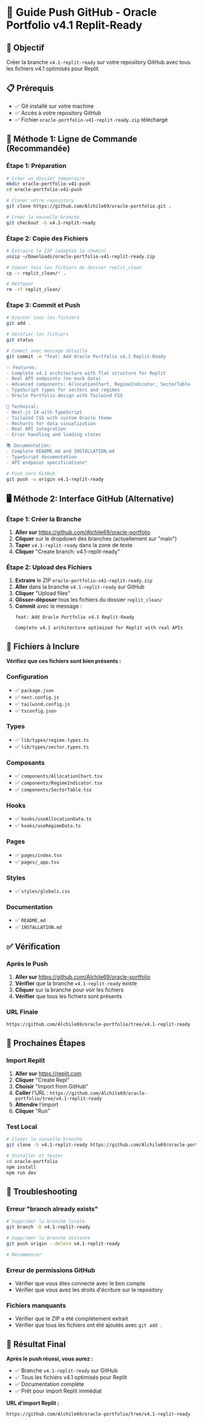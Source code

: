 # 🚀 Guide Push GitHub - Oracle Portfolio v4.1 Replit-Ready

## 🎯 Objectif
Créer la branche `v4.1-replit-ready` sur votre repository GitHub avec tous les fichiers v4.1 optimisés pour Replit.

## 📋 Prérequis
- ✅ Git installé sur votre machine
- ✅ Accès à votre repository GitHub
- ✅ Fichier `oracle-portfolio-v41-replit-ready.zip` téléchargé

## 🔧 Méthode 1: Ligne de Commande (Recommandée)

### Étape 1: Préparation
```bash
# Créer un dossier temporaire
mkdir oracle-portfolio-v41-push
cd oracle-portfolio-v41-push

# Cloner votre repository
git clone https://github.com/Alchile69/oracle-portfolio.git .

# Créer la nouvelle branche
git checkout -b v4.1-replit-ready
```

### Étape 2: Copie des Fichiers
```bash
# Extraire le ZIP (adaptez le chemin)
unzip ~/Downloads/oracle-portfolio-v41-replit-ready.zip

# Copier tous les fichiers du dossier replit_clean
cp -r replit_clean/* .

# Nettoyer
rm -rf replit_clean/
```

### Étape 3: Commit et Push
```bash
# Ajouter tous les fichiers
git add .

# Vérifier les fichiers
git status

# Commit avec message détaillé
git commit -m "feat: Add Oracle Portfolio v4.1 Replit-Ready

✨ Features:
- Complete v4.1 architecture with flat structure for Replit
- Real API endpoints (no mock data)
- Advanced components: AllocationChart, RegimeIndicator, SectorTable
- TypeScript types for sectors and regimes
- Oracle Portfolio design with Tailwind CSS

🔧 Technical:
- Next.js 14 with TypeScript
- Tailwind CSS with custom Oracle theme
- Recharts for data visualization
- Real API integration
- Error handling and loading states

📚 Documentation:
- Complete README.md and INSTALLATION.md
- TypeScript documentation
- API endpoint specifications"

# Push vers GitHub
git push -u origin v4.1-replit-ready
```

## 🖥️ Méthode 2: Interface GitHub (Alternative)

### Étape 1: Créer la Branche
1. **Aller sur** https://github.com/Alchile69/oracle-portfolio
2. **Cliquer** sur le dropdown des branches (actuellement sur "main")
3. **Taper** `v4.1-replit-ready` dans la zone de texte
4. **Cliquer** "Create branch: v4.1-replit-ready"

### Étape 2: Upload des Fichiers
1. **Extraire** le ZIP `oracle-portfolio-v41-replit-ready.zip`
2. **Aller** dans la branche `v4.1-replit-ready` sur GitHub
3. **Cliquer** "Upload files"
4. **Glisser-déposer** tous les fichiers du dossier `replit_clean/`
5. **Commit** avec le message :
   ```
   feat: Add Oracle Portfolio v4.1 Replit-Ready
   
   Complete v4.1 architecture optimized for Replit with real APIs
   ```

## 📁 Fichiers à Inclure

**Vérifiez que ces fichiers sont bien présents :**

### Configuration
- ✅ `package.json`
- ✅ `next.config.js`
- ✅ `tailwind.config.js`
- ✅ `tsconfig.json`

### Types
- ✅ `lib/types/regime.types.ts`
- ✅ `lib/types/sector.types.ts`

### Composants
- ✅ `components/AllocationChart.tsx`
- ✅ `components/RegimeIndicator.tsx`
- ✅ `components/SectorTable.tsx`

### Hooks
- ✅ `hooks/useAllocationData.ts`
- ✅ `hooks/useRegimeData.ts`

### Pages
- ✅ `pages/index.tsx`
- ✅ `pages/_app.tsx`

### Styles
- ✅ `styles/globals.css`

### Documentation
- ✅ `README.md`
- ✅ `INSTALLATION.md`

## ✅ Vérification

### Après le Push
1. **Aller sur** https://github.com/Alchile69/oracle-portfolio
2. **Vérifier** que la branche `v4.1-replit-ready` existe
3. **Cliquer** sur la branche pour voir les fichiers
4. **Vérifier** que tous les fichiers sont présents

### URL Finale
```
https://github.com/Alchile69/oracle-portfolio/tree/v4.1-replit-ready
```

## 🎯 Prochaines Étapes

### Import Replit
1. **Aller sur** https://replit.com
2. **Cliquer** "Create Repl"
3. **Choisir** "Import from GitHub"
4. **Coller** l'URL : `https://github.com/Alchile69/oracle-portfolio/tree/v4.1-replit-ready`
5. **Attendre** l'import
6. **Cliquer** "Run"

### Test Local
```bash
# Cloner la nouvelle branche
git clone -b v4.1-replit-ready https://github.com/Alchile69/oracle-portfolio.git

# Installer et tester
cd oracle-portfolio
npm install
npm run dev
```

## 🚨 Troubleshooting

### Erreur "branch already exists"
```bash
# Supprimer la branche locale
git branch -D v4.1-replit-ready

# Supprimer la branche distante
git push origin --delete v4.1-replit-ready

# Recommencer
```

### Erreur de permissions GitHub
- Vérifier que vous êtes connecté avec le bon compte
- Vérifier que vous avez les droits d'écriture sur le repository

### Fichiers manquants
- Vérifier que le ZIP a été complètement extrait
- Vérifier que tous les fichiers ont été ajoutés avec `git add .`

## 🎉 Résultat Final

**Après le push réussi, vous aurez :**
- ✅ Branche `v4.1-replit-ready` sur GitHub
- ✅ Tous les fichiers v4.1 optimisés pour Replit
- ✅ Documentation complète
- ✅ Prêt pour import Replit immédiat

**URL d'import Replit :**
```
https://github.com/Alchile69/oracle-portfolio/tree/v4.1-replit-ready
```

